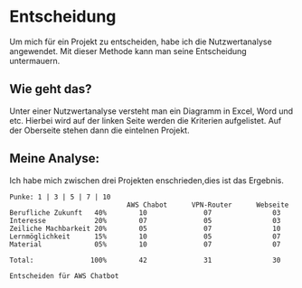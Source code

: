 # Entscheidung
Um mich für ein Projekt zu entscheiden, habe ich die Nutzwertanalyse angewendet. Mit dieser Methode kann man seine Entscheidung untermauern. 

## Wie geht das? 
Unter einer Nutzwertanalyse versteht man ein Diagramm in Excel, Word und etc. Hierbei wird auf der linken Seite werden die Kriterien aufgelistet. Auf der Oberseite stehen dann die eintelnen Projekt. 

## Meine Analyse: 
Ich habe mich zwischen drei Projekten enschrieden,dies ist das Ergebnis. 

    Punke: 1 | 3 | 5 | 7 | 10
                                 AWS Chabot      VPN-Router      Webseite 
    Berufliche Zukunft   40%        10              07               03
    Interesse            20%        07              05               03
    Zeiliche Machbarkeit 20%        05              07               10
    Lernmöglichkeit      15%        10              05               07
    Material             05%        10              07               07

    Total:              100%        42              31               30

    Entscheiden für AWS Chatbot                     
